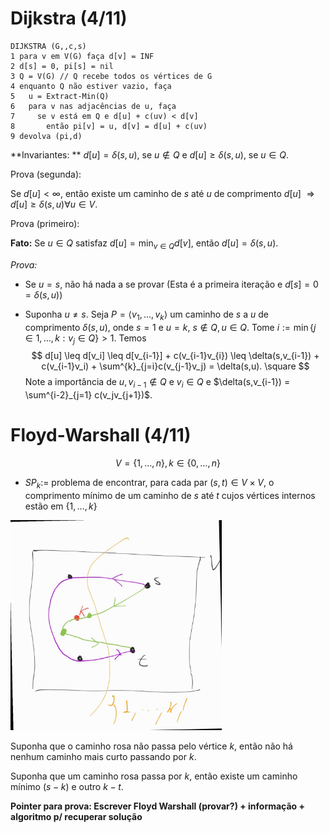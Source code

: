 # Dijkstra (4/11)

```pseudocode
DIJKSTRA (G,,c,s)
1 para v em V(G) faça d[v] = INF
2 d[s] = 0, pi[s] = nil
3 Q = V(G) // Q recebe todos os vértices de G
4 enquanto Q não estiver vazio, faça
5   u = Extract-Min(Q)
6   para v nas adjacências de u, faça
7     se v está em Q e d[u] + c(uv) < d[v]
8       então pi[v] = u, d[v] = d[u] + c(uv)
9 devolva (pi,d)
```

**Invariantes: ** $d[u] = \delta{(s,u)}$, se $u \not\in Q$ e $d[u] \geq \delta{(s,u)}$, se $u \in Q$.

Prova (segunda):

Se $d[u] < \infty$, então existe um caminho de $s$ até $u$ de comprimento $d[u]$ $\Rightarrow d[u] \geq \delta(s,u) \forall u \in V$.

Prova (primeiro):

**Fato:** Se $u \in Q$ satisfaz $d[u] = \min_{v\in Q} d[v]$, então $d[u] = \delta(s,u)$.

*Prova:*

- Se $u = s$, não há nada a se provar (Esta é a primeira iteração e $d[s] = 0 = \delta(s,u)$)

- Suponha $u \neq s$. Seja $P = \left<v_1,\dots,v_k\right>$ um caminho de $s$ a $u$ de comprimento $\delta(s,u)$, onde $s = 1$ e $u = k$, $s \not\in Q, u \in Q$. Tome $i := \min\left\{j \in 1,\dots,k: v_j \in Q \right\} > 1$.
  Temos
  $$
  d[u] \leq d[v_i] \leq d[v_{i-1}] + c(v_{i-1}v_{i}) \leq \delta(s,v_{i-1}) + c(v_{i-1}v_i) + \sum^{k}_{j=i}c(v_{j-1}v_j) = \delta(s,u). \square
  $$
  Note a importância de $u,v_{i-1} \not\in Q$ e $v_i \in Q$ e $\delta(s,v_{i-1}) = \sum^{i-2}_{j=1} c(v_jv_{j+1})$.

# Floyd-Warshall (4/11)

$$
V = \left\{1,\dots,n\right\}, k \in \left\{0,\dots,n\right\}
$$

- $SP_k :=$ problema de encontrar, para cada par $(s,t) \in V \times V$, o comprimento mínimo de um caminho de $s$ até $t$ cujos vértices internos estão em $\{1,\dots,k\}$

<img src="aula20_notes.assets/SmartSelect_20191104-090601_Samsung Notes.jpg" style="zoom: 33%;" />

Suponha que o caminho rosa não passa pelo vértice $k$, então não há nenhum caminho mais curto passando por $k$.

Suponha que um caminho rosa passa por $k$, então existe um caminho mínimo ($s-k$) e outro $k-t$.

**Pointer para prova: Escrever Floyd Warshall (provar?) + informação + algoritmo p/ recuperar solução**

